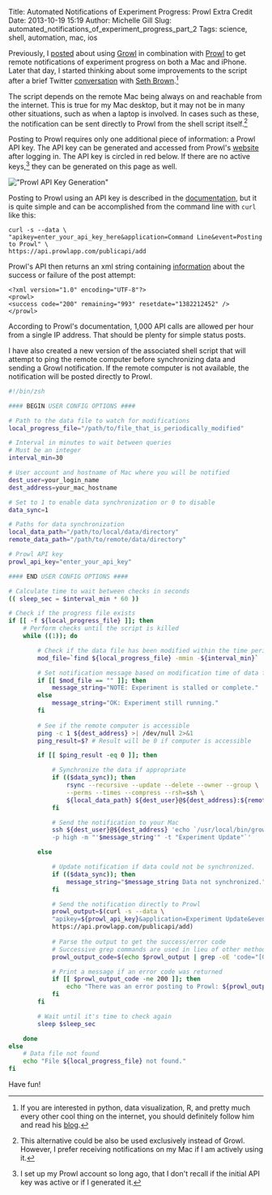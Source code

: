 Title: Automated Notifications of Experiment Progress: Prowl Extra Credit
Date: 2013-10-19 15:19
Author: Michelle Gill
Slug: automated_notifications_of_experiment_progress_part_2
Tags: science, shell, automation, mac, ios


Previously, I [posted](http://modernscientist.com/posts/2013/2013-10-12-automated_notifications_of_experiment_progress/) about using [Growl](http://growl.info/) in combination with [Prowl](http://www.prowlapp.com/) to get remote notifications of experiment progress on both a Mac and iPhone. Later that day, I started thinking about some improvements to the script after a brief Twitter [conversation](https://twitter.com/modernscientist/status/389159633753210880) with [Seth Brown](https://twitter.com/DrBunsen).[^follow] 

The script depends on the remote Mac being always on and reachable from the internet. This is true for my Mac desktop, but it may not be in many other situations, such as when a laptop is involved. In cases such as these, the notification can be sent directly to Prowl from the shell script itself.[^alt] 

Posting to Prowl requires only one additional piece of information: a Prowl API key. The API key can be generated and accessed from Prowl's [website](https://www.prowlapp.com/api_settings.php) after logging in. The API key is circled in red below. If there are no active keys,[^api] they can be generated on this page as well.

!["Prowl API Key Generation"][image1]

Posting to Prowl using an API key is described in the [documentation](http://www.prowlapp.com/api.php), but it is quite simple and can be accomplished from the command line with `curl` like this:

```text
curl -s --data \
"apikey=enter_your_api_key_here&application=Command Line&event=Posting to Prowl" \
https://api.prowlapp.com/publicapi/add
```

Prowl's API then returns an xml string containing [information](http://www.prowlapp.com/api.php#return) about the success or failure of the post attempt:

```text
<?xml version="1.0" encoding="UTF-8"?>
<prowl>
<success code="200" remaining="993" resetdate="1382212452" />
</prowl>
```

According to Prowl's documentation, 1,000 API calls are allowed per hour from a single IP address. That should be plenty for simple status posts.

I have also created a new version of the associated shell script that will attempt to ping the remote computer before synchronizing data and sending a Growl notification. If the remote computer is not available, the notification will be posted directly to Prowl.

```bash
#!/bin/zsh

#### BEGIN USER CONFIG OPTIONS ####

# Path to the data file to watch for modifications
local_progress_file="/path/to/file_that_is_periodically_modified"

# Interval in minutes to wait between queries
# Must be an integer
interval_min=30

# User account and hostname of Mac where you will be notified
dest_user=your_login_name
dest_address=your_mac_hostname

# Set to 1 to enable data synchronization or 0 to disable
data_sync=1

# Paths for data synchronization
local_data_path="/path/to/local/data/directory"
remote_data_path="/path/to/remote/data/directory"

# Prowl API key
prowl_api_key="enter_your_api_key"

#### END USER CONFIG OPTIONS ####

# Calculate time to wait between checks in seconds
(( sleep_sec = $interval_min * 60 ))

# Check if the progress file exists
if [[ -f ${local_progress_file} ]]; then
    # Perform checks until the script is killed
    while ((1)); do

        # Check if the data file has been modified within the time period
        mod_file=`find ${local_progress_file} -mmin -${interval_min}`

        # Set notification message based on modification time of data file
        if [[ $mod_file == "" ]]; then
            message_string="NOTE: Experiment is stalled or complete."
        else
            message_string="OK: Experiment still running."
        fi
        
        # See if the remote computer is accessible
        ping -c 1 ${dest_address} >| /dev/null 2>&1
        ping_result=$? # Result will be 0 if computer is accessible

        if [[ $ping_result -eq 0 ]]; then

            # Synchronize the data if appropriate
            if (($data_sync)); then
                rsync --recursive --update --delete --owner --group \
                --perms --times --compress --rsh=ssh \
                ${local_data_path} ${dest_user}@${dest_address}:${remote_data_path}
            fi

            # Send the notification to your Mac
            ssh ${dest_user}@${dest_address} 'echo `/usr/local/bin/growlnotify \
            -p high -m "'$message_string'" -t "Experiment Update"`'

        else

            # Update notification if data could not be synchronized.
            if (($data_sync)); then
                message_string="$message_string Data not synchronized."
            fi

            # Send the notification directly to Prowl
            prowl_output=$(curl -s --data \
            "apikey=${prowl_api_key}&application=Experiment Update&event=${message_string}" \
            https://api.prowlapp.com/publicapi/add)
            
            # Parse the output to get the success/error code
            # Successive grep commands are used in lieu of other methods for BSD/GNU compatibility
            prowl_output_code=$(echo $prowl_output | grep -oE 'code="[0-9]+"' | grep -oE '[0-9]+')

            # Print a message if an error code was returned
            if [[ $prowl_output_code -ne 200 ]]; then
                echo "There was an error posting to Prowl: ${prowl_output_code}"
            fi
        fi

        # Wait until it's time to check again
        sleep $sleep_sec

    done
else
    # Data file not found
    echo "File ${local_progress_file} not found."
fi
```

Have fun!

[image1]: {static}/images/2013-10-19_automated_notifications_of_experiment_progress_part_2_1.png "Prowl API Key Generation"

[^follow]: If you are interested in python, data visualization, R, and pretty much every other cool thing on the internet, you should definitely follow him and read his [blog](http://www.drbunsen.org/).

[^alt]: This alternative could be also be used exclusively instead of Growl. However, I prefer receiving notifications on my Mac if I am actively using it.

[^api]: I set up my Prowl account so long ago, that I don't recall if the initial API key was active or if I generated it.